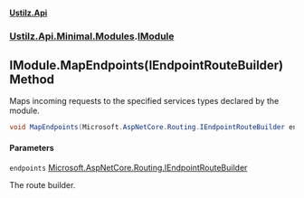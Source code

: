 #### [Ustilz.Api](index.md 'index')
### [Ustilz.Api.Minimal.Modules](Ustilz.Api.Minimal.Modules.md 'Ustilz.Api.Minimal.Modules').[IModule](Ustilz.Api.Minimal.Modules.IModule.md 'Ustilz.Api.Minimal.Modules.IModule')

## IModule.MapEndpoints(IEndpointRouteBuilder) Method

Maps incoming requests to the specified services types declared by the module.

```csharp
void MapEndpoints(Microsoft.AspNetCore.Routing.IEndpointRouteBuilder endpoints);
```
#### Parameters

<a name='Ustilz.Api.Minimal.Modules.IModule.MapEndpoints(Microsoft.AspNetCore.Routing.IEndpointRouteBuilder).endpoints'></a>

`endpoints` [Microsoft.AspNetCore.Routing.IEndpointRouteBuilder](https://docs.microsoft.com/en-us/dotnet/api/Microsoft.AspNetCore.Routing.IEndpointRouteBuilder 'Microsoft.AspNetCore.Routing.IEndpointRouteBuilder')

The route builder.